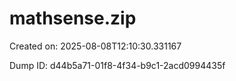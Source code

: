 # mathsense.zip

Created on: 2025-08-08T12:10:30.331167

Dump ID: d44b5a71-01f8-4f34-b9c1-2acd0994435f

